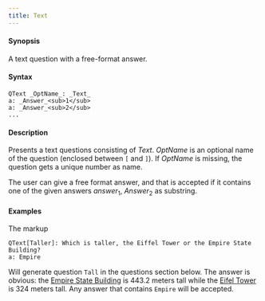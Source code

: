 ```yaml
---
title: Text
---
```


#### Synopsis

A text question with a free-format answer.

#### Syntax

```
QText _OptName_: _Text_
a: _Answer_<sub>1</sub>
a: _Answer_<sub>2</sub>
...
```

#### Description

Presents a text questions consisting of _Text_.
_OptName_ is an optional name of the question (enclosed between `[` and `]`).
If _OptName_ is missing, the question gets a unique number as name.

The user can give a free format answer, and that is accepted if it contains one of the given answers _answer_<sub>1</sub>, _Answer_<sub>2</sub> as substring.

#### Examples

The markup
```rascal
QText[Taller]: Which is taller, the Eiffel Tower or the Empire State Building?
a: Empire
```
Will generate question `Tall` in the questions section below.
The answer is obvious: the [Empire State Building](http://en.wikipedia.org/wiki/Empire_State_Building) is 443.2 meters tall while the [Eifel Tower](http://en.wikipedia.org/wiki/Eiffel_Tower) is 324 meters tall.
Any answer that contains `Empire` will be accepted.


